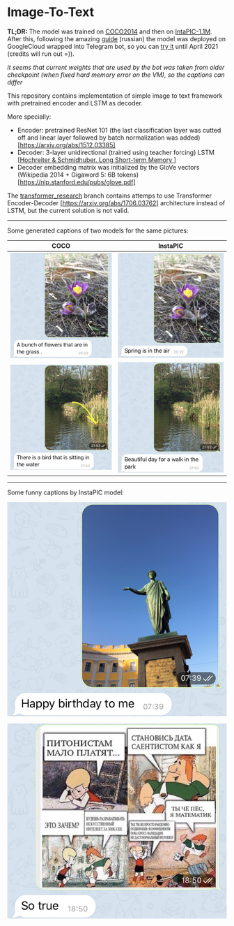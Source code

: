 # Image-To-Text

**TL;DR:** The model was trained on [COCO2014](https://cocodataset.org/#download) and then on [IntaPIC-1.1M](https://github.com/cesc-park/attend2u/blob/master/README.md#instapic-11m-dataset). After this, following the amazing [guide](https://m.habr.com/ru/company/ods/blog/462141/) (russian) the model was deployed on GoogleCloud wrapped into Telegram bot, so you can [try it](https://web.telegram.org/#/im?p=@ImageToCaptureBot) until April 2021 (credits will run out =)).

*it seems that current weights that are used by the bot was taken from older checkpoint (when fixed hard memory error on the VM), so the captions can differ*

This repository contains implementation of simple image to text framework with pretrained encoder and LSTM as decoder. 

More specially:
* Encoder: pretrained ResNet 101 (the last classification layer was cutted off and linear layer followed by batch normalization was added) [https://arxiv.org/abs/1512.03385]
* Decoder: 3-layer unidirectional (trained using teacher forcing) LSTM [[Hochreiter & Schmidhuber. Long Short-term Memory ](https://www.researchgate.net/publication/13853244_Long_Short-term_Memory)]
* Decoder embedding matrix was initialized by the GloVe vectors (Wikipedia 2014 + Gigaword 5: 6B tokens) [https://nlp.stanford.edu/pubs/glove.pdf]

The [transformer_research](https://github.com/koren-v/Image2Text/tree/transformer_research) branch contains attemps to use Transformer Encoder-Decoder [https://arxiv.org/abs/1706.03762] architecture instead of LSTM, but the current solution is not valid.

---
Some generated captions of two models for the same pictures:

| COCO | InstaPIC
|---|---
|![](capture_examples/flowers_coco_model.PNG)|![](capture_examples/flowers_insta_model.PNG)
|![](capture_examples/bird_coco_model.PNG)|![](capture_examples/bird_insta_model.PNG)

---
Some funny captions by InstaPIC model:

![](capture_examples/duc_insta_model.PNG)

![](capture_examples/meme_insta_model.PNG)
